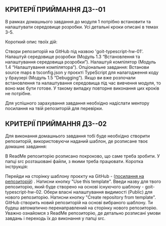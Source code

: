 ## КРИТЕРІЇ ПРИЙМАННЯ ДЗ--01
В рамках домашнього завдання до модуля 1 потрібно встановити та налаштувати середовище розробки. Усі детальні кроки описані в темах 3-5.

Короткий опис твоїх дій:

Створи репозиторій на GitHub під назвою 'goit-typescript-hw-01'.
Налаштуй середовище розробки (Модуль 1.3 “Встановлення та налаштування середовища розробки”).
Налаштуй компілятор (Модуль 1.4 “Налаштування компілятора”).
Опціональне завдання: Встанови source maps в tsconfig.json у проєкті TypeScript для налагодження коду у браузері (Модуль 1.5 “Debugging”).
Якщо ви вже розпочали встановлення та налаштування середовища під час вивчення модуля, то воно має бути готове. У такому випадку повторне виконання цих кроків не потрібне.

Для успішного зарахування завдання необхідно надіслати ментору посилання на твій репозиторій для перевірки.

## КРИТЕРІЇ ПРИЙМАННЯ ДЗ--02
Для виконання домашнього завдання тобі буде необхідно створити репозиторій, використовуючи наданий шаблон, де розписане твоє домашнє завдання:

В ReadMe репозиторію розписано покроково, що саме треба зробити.
У папці src розташовані файли, з якими треба працювати.
Коротка інструкція:

Перейди на сторінку шаблону проєкту на GitHub - ([посилання на репозиторій](https://github.com/goitacademy/typescript-homework-module-2)) .
Натисни кнопку "Use this template".
Введи назву для твого репозиторію, який буде створено на основі існуючого шаблону - goit-typescript-hw-02.
Обери власні налаштування видимості (Public) для нового репозиторію.
Натисни кнопку "Create repository from template".
GitHub створить новий репозиторій на основі вибраного шаблону. Ти будеш автоматично перенаправлений на сторінку нового репозиторію.
Уважно ознайомся з ReadMe репозиторію, де детально розписані умови завдань і переходь їх до виконання у папці src.
